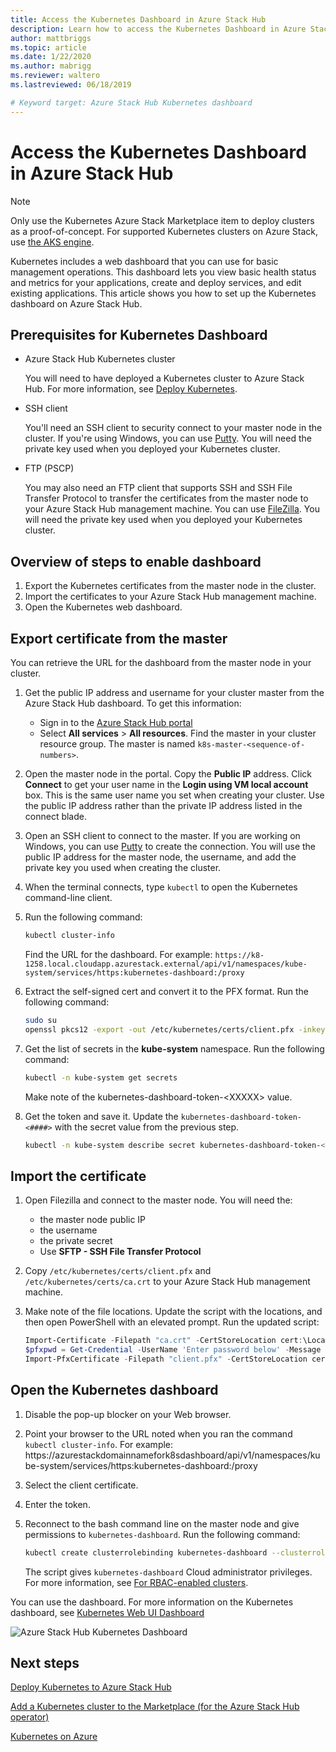 ```yaml
--- 
title: Access the Kubernetes Dashboard in Azure Stack Hub  
description: Learn how to access the Kubernetes Dashboard in Azure Stack Hub  
author: mattbriggs  
ms.topic: article 
ms.date: 1/22/2020
ms.author: mabrigg 
ms.reviewer: waltero 
ms.lastreviewed: 06/18/2019

# Keyword target: Azure Stack Hub Kubernetes dashboard 
--- 
```

# Access the Kubernetes Dashboard in Azure Stack Hub 

> [!Note]   
> Only use the Kubernetes Azure Stack Marketplace item to deploy clusters as a proof-of-concept. For supported Kubernetes clusters on Azure Stack, use [the AKS engine](azure-stack-kubernetes-aks-engine-overview.md).

Kubernetes includes a web dashboard that you can use for basic management operations. This dashboard lets you view basic health status and metrics for your applications, create and deploy services, and edit existing applications. This article shows you how to set up the Kubernetes dashboard on Azure Stack Hub.

## Prerequisites for Kubernetes Dashboard

* Azure Stack Hub Kubernetes cluster

    You will need to have deployed a Kubernetes cluster to Azure Stack Hub. For more information, see [Deploy Kubernetes](azure-stack-solution-template-kubernetes-deploy.md).

* SSH client

    You'll need an SSH client to security connect to your master node in the cluster. If you're using Windows, you can use [Putty](https://docs.microsoft.com/azure/marketplace/cloud-partner-portal/virtual-machine/cpp-connect-vm). You will need the private key used when you deployed your Kubernetes cluster.

* FTP (PSCP)

    You may also need an FTP client that supports SSH and SSH File Transfer Protocol to transfer the certificates from the master node to your Azure Stack Hub management machine. You can use [FileZilla](https://filezilla-project.org/download.php?type=client). You will need the private key used when you deployed your Kubernetes cluster.

## Overview of steps to enable dashboard

1.  Export the Kubernetes certificates from the master node in the cluster. 
2.  Import the certificates to your Azure Stack Hub management machine.
2.  Open the Kubernetes web dashboard. 

## Export certificate from the master 

You can retrieve the URL for the dashboard from the master node in your cluster.

1. Get the public IP address and username for your cluster master from the Azure Stack Hub dashboard. To get this information:

    - Sign in to the [Azure Stack Hub portal](https://portal.local.azurestack.external/)
    - Select **All services** > **All resources**. Find the master in your cluster resource group. The master is named `k8s-master-<sequence-of-numbers>`. 

2. Open the master node in the portal. Copy the **Public IP** address. Click **Connect** to get your user name in the  **Login using VM local account** box. This is the same user name you set when creating your cluster. Use the public IP address rather than the private IP address listed in the connect blade.

3.  Open an SSH client to connect to the master. If you are working on Windows, you can use [Putty](https://docs.microsoft.com/azure/marketplace/cloud-partner-portal/virtual-machine/cpp-connect-vm) to create the connection. You will use the public IP address for the master node, the username, and add the private key you used when creating the cluster.

4.  When the terminal connects, type `kubectl` to open the Kubernetes command-line client.

5. Run the following command:

    ```Bash   
    kubectl cluster-info 
    ``` 
    Find the URL for the dashboard. For example:  `https://k8-1258.local.cloudapp.azurestack.external/api/v1/namespaces/kube-system/services/https:kubernetes-dashboard:/proxy`

6.  Extract the self-signed cert and convert it to the PFX format. Run the following command:

    ```Bash  
    sudo su 
    openssl pkcs12 -export -out /etc/kubernetes/certs/client.pfx -inkey /etc/kubernetes/certs/client.key  -in /etc/kubernetes/certs/client.crt -certfile /etc/kubernetes/certs/ca.crt 
    ```

7.  Get the list of secrets in the **kube-system** namespace. Run the following command:

    ```Bash  
    kubectl -n kube-system get secrets
    ```

    Make note of the kubernetes-dashboard-token-\<XXXXX> value. 

8.  Get the token and save it. Update the `kubernetes-dashboard-token-<####>` with the secret value from the previous step.

    ```Bash  
    kubectl -n kube-system describe secret kubernetes-dashboard-token-<####>| awk '$1=="token:"{print $2}' 
    ```

## Import the certificate

1. Open Filezilla and connect to the master node. You will need the:

    - the master node public IP
    - the username
    - the private secret
    - Use **SFTP - SSH File Transfer Protocol**

2. Copy `/etc/kubernetes/certs/client.pfx` and  `/etc/kubernetes/certs/ca.crt` to your Azure Stack Hub management machine.

3. Make note of the file locations. Update the script with the locations, and then open PowerShell with an elevated prompt. Run the updated script:  

    ```powershell   
    Import-Certificate -Filepath "ca.crt" -CertStoreLocation cert:\LocalMachine\Root 
    $pfxpwd = Get-Credential -UserName 'Enter password below' -Message 'Enter password below' 
    Import-PfxCertificate -Filepath "client.pfx" -CertStoreLocation cert:\CurrentUser\My -Password $pfxpwd.Password 
    ``` 

## Open the Kubernetes dashboard 

1. Disable the pop-up blocker on your Web browser.

2. Point your browser to the URL noted when you ran the command `kubectl cluster-info`. For example:
   https:\//azurestackdomainnamefork8sdashboard/api/v1/namespaces/kube-system/services/https:kubernetes-dashboard:/proxy 
3. Select the client certificate.
4. Enter the token. 
5. Reconnect to the bash command line on the master node and give permissions to `kubernetes-dashboard`. Run the following command:

    ```Bash  
    kubectl create clusterrolebinding kubernetes-dashboard --clusterrole=cluster-admin --serviceaccount=kube-system:kubernetes-dashboard 
    ``` 

    The script gives `kubernetes-dashboard` Cloud administrator privileges. For more information, see [For RBAC-enabled clusters](https://docs.microsoft.com/azure/aks/kubernetes-dashboard).

You can use the dashboard. For more information on the Kubernetes dashboard, see [Kubernetes Web UI Dashboard](https://kubernetes.io/docs/tasks/access-application-cluster/web-ui-dashboard/) 

![Azure Stack Hub Kubernetes Dashboard](media/azure-stack-solution-template-kubernetes-dashboard/azure-stack-kub-dashboard.png)

## Next steps 

[Deploy Kubernetes to Azure Stack Hub](azure-stack-solution-template-kubernetes-deploy.md)  

[Add a Kubernetes cluster to the Marketplace (for the Azure Stack Hub operator)](../operator/azure-stack-solution-template-kubernetes-cluster-add.md)  

[Kubernetes on Azure](https://docs.microsoft.com/azure/container-service/kubernetes/container-service-kubernetes-walkthrough)  

